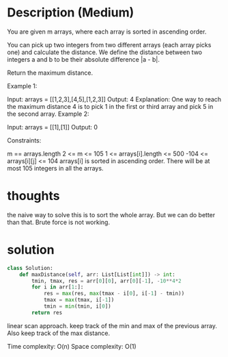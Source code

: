 # Description (Medium)
You are given m arrays, where each array is sorted in ascending order.

You can pick up two integers from two different arrays (each array picks one) and calculate the distance. We define the distance between two integers a and b to be their absolute difference |a - b|.

Return the maximum distance.

 

Example 1:

Input: arrays = [[1,2,3],[4,5],[1,2,3]]
Output: 4
Explanation: One way to reach the maximum distance 4 is to pick 1 in the first or third array and pick 5 in the second array.
Example 2:

Input: arrays = [[1],[1]]
Output: 0
 

Constraints:

m == arrays.length
2 <= m <= 105
1 <= arrays[i].length <= 500
-104 <= arrays[i][j] <= 104
arrays[i] is sorted in ascending order.
There will be at most 105 integers in all the arrays.

# thoughts
the naive way to solve this is to sort the whole array. But we can do better than that. 
Brute force is not working.

# solution
```python
class Solution:
    def maxDistance(self, arr: List[List[int]]) -> int:
        tmin, tmax, res = arr[0][0], arr[0][-1], -10**4*2
        for i in arr[1:]:
            res = max(res, max(tmax - i[0], i[-1] - tmin))
            tmax = max(tmax, i[-1])
            tmin = min(tmin, i[0])
        return res
```
linear scan approach. keep track of the min and max of the previous array. Also keep track of the max distance.

Time complexity: O(n)
Space complexity: O(1)